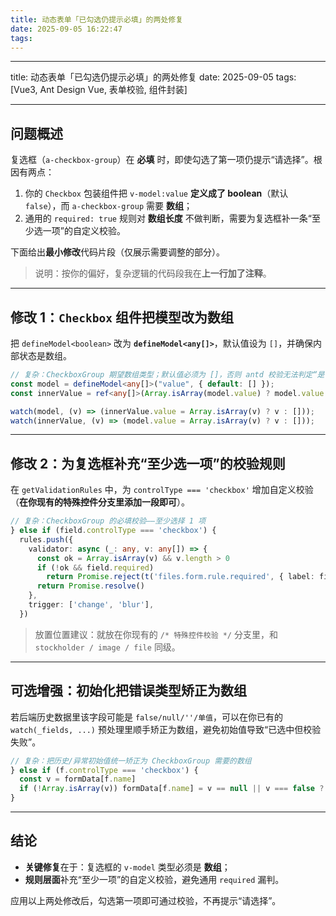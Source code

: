 ```yaml
---
title: 动态表单「已勾选仍提示必填」的两处修复
date: 2025-09-05 16:22:47
tags:
---
```


---

title: 动态表单「已勾选仍提示必填」的两处修复
date: 2025-09-05
tags: \[Vue3, Ant Design Vue, 表单校验, 组件封装]

---

## 问题概述

复选框（`a-checkbox-group`）在 **必填** 时，即使勾选了第一项仍提示“请选择”。根因有两点：

1. 你的 `Checkbox` 包装组件把 `v-model:value` **定义成了 boolean**（默认 `false`），而 `a-checkbox-group` 需要 **数组**；
2. 通用的 `required: true` 规则对 **数组长度** 不做判断，需要为复选框补一条“至少选一项”的自定义校验。

下面给出**最小修改**代码片段（仅展示需要调整的部分）。

> 说明：按你的偏好，复杂逻辑的代码段我在**上一行加了注释**。

---

## 修改 1：`Checkbox` 组件把模型改为数组

把 `defineModel<boolean>` 改为 **`defineModel<any[]>`**，默认值设为 `[]`，并确保内部状态是数组。

```ts
// 复杂：CheckboxGroup 期望数组类型；默认值必须为 []，否则 antd 校验无法判定“是否已选择”
const model = defineModel<any[]>("value", { default: [] });
const innerValue = ref<any[]>(Array.isArray(model.value) ? model.value : []);

watch(model, (v) => (innerValue.value = Array.isArray(v) ? v : []));
watch(innerValue, (v) => (model.value = Array.isArray(v) ? v : []));
```

---

## 修改 2：为复选框补充“至少选一项”的校验规则

在 `getValidationRules` 中，为 `controlType === 'checkbox'` 增加自定义校验（**在你现有的特殊控件分支里添加一段即可**）。

```ts
// 复杂：CheckboxGroup 的必填校验——至少选择 1 项
} else if (field.controlType === 'checkbox') {
  rules.push({
    validator: async (_: any, v: any[]) => {
      const ok = Array.isArray(v) && v.length > 0
      if (!ok && field.required)
        return Promise.reject(t('files.form.rule.required', { label: field.label }))
      return Promise.resolve()
    },
    trigger: ['change', 'blur'],
  })
```

> 放置位置建议：就放在你现有的 `/* 特殊控件校验 */` 分支里，和 `stockholder / image / file` 同级。

---

## 可选增强：初始化把错误类型矫正为数组

若后端历史数据里该字段可能是 `false/null/''/单值`，可以在你已有的 `watch(_fields, ...)` 预处理里顺手矫正为数组，避免初始值导致“已选中但校验失败”。

```ts
// 复杂：把历史/异常初始值统一矫正为 CheckboxGroup 需要的数组
} else if (f.controlType === 'checkbox') {
  const v = formData[f.name]
  if (!Array.isArray(v)) formData[f.name] = v == null || v === false ? [] : [v]
}
```

---

## 结论

- **关键修复**在于：复选框的 `v-model` 类型必须是 **数组**；
- **规则层面**补充“至少一项”的自定义校验，避免通用 `required` 漏判。

应用以上两处修改后，勾选第一项即可通过校验，不再提示“请选择”。
